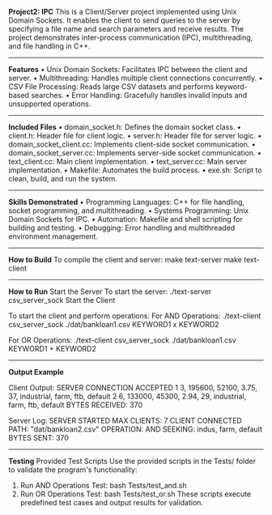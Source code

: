 **Project2: IPC**
This is a Client/Server project implemented using Unix Domain Sockets. It enables the client to send queries to the server by specifying a file name and search parameters and receive results. The project demonstrates inter-process communication (IPC), multithreading, and file handling in C++.
________________________________________
**Features**
•	Unix Domain Sockets: Facilitates IPC between the client and server.
•	Multithreading: Handles multiple client connections concurrently.
•	CSV File Processing: Reads large CSV datasets and performs keyword-based searches.
•	Error Handling: Gracefully handles invalid inputs and unsupported operations.
________________________________________
**Included Files**
•	domain_socket.h: Defines the domain socket class.
•	client.h: Header file for client logic.
•	server.h: Header file for server logic.
•	domain_socket_client.cc: Implements client-side socket communication.
•	domain_socket_server.cc: Implements server-side socket communication.
•	text_client.cc: Main client implementation.
•	text_server.cc: Main server implementation.
•	Makefile: Automates the build process.
•	exe.sh: Script to clean, build, and run the system.
________________________________________
**Skills Demonstrated**
•	Programming Languages: C++ for file handling, socket programming, and multithreading.
•	Systems Programming: Unix Domain Sockets for IPC.
•	Automation: Makefile and shell scripting for building and testing.
•	Debugging: Error handling and multithreaded environment management.
________________________________________
**How to Build**
To compile the client and server:
make text-server
make text-client
________________________________________
**How to Run**
Start the Server
To start the server:
./text-server csv_server_sock
Start the Client

To start the client and perform operations:
For AND Operations:
./text-client csv_server_sock ./dat/bankloan1.csv KEYWORD1 x KEYWORD2

For OR Operations:
./text-client csv_server_sock ./dat/bankloan1.csv KEYWORD1 + KEYWORD2
________________________________________
**Output Example**

Client Output:
SERVER CONNECTION ACCEPTED
1   3, 195600, 52100, 3.75, 37, industrial, farm, ftb, default
2   6, 133000, 45300, 2.94, 29, industrial, farm, ftb, default
BYTES RECEIVED: 370

Server Log:
SERVER STARTED
    MAX CLIENTS: 7
CLIENT CONNECTED
    PATH: "dat/bankloan2.csv"
    OPERATION: AND
    SEEKING: indus, farm, default
BYTES SENT: 370
________________________________________
**Testing**
Provided Test Scripts
Use the provided scripts in the Tests/ folder to validate the program's functionality:
1.	Run AND Operations Test:
bash Tests/test_and.sh
2.	Run OR Operations Test:
bash Tests/test_or.sh
These scripts execute predefined test cases and output results for validation.
